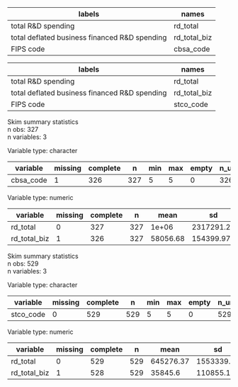 

|                    labels                     |    names     |
|-----------------------------------------------|--------------|
|              total R&D spending               |   rd_total   |
| total deflated business financed R&D spending | rd_total_biz |
|                   FIPS code                   |  cbsa_code   |


|                    labels                     |    names     |
|-----------------------------------------------|--------------|
|              total R&D spending               |   rd_total   |
| total deflated business financed R&D spending | rd_total_biz |
|                   FIPS code                   |  stco_code   |
Skim summary statistics  
 n obs: 327    
 n variables: 3    

Variable type: character

| variable  | missing | complete |  n  | min | max | empty | n_unique |
|-----------|---------|----------|-----|-----|-----|-------|----------|
| cbsa_code |    1    |   326    | 327 |  5  |  5  |   0   |   326    |

Variable type: numeric

|   variable   | missing | complete |  n  |   mean   |     sd     |   p0   |   p25   |    p50    |    p75     |    p100    |
|--------------|---------|----------|-----|----------|------------|--------|---------|-----------|------------|------------|
|   rd_total   |    0    |   327    | 327 |  1e+06   | 2317291.21 | 193.06 | 13903.2 | 109654.93 | 1065054.12 |  1.9e+07   |
| rd_total_biz |    1    |   326    | 327 | 58056.68 | 154399.97  |   0    | 177.37  |  3450.25  |  46371.95  | 1366653.64 |
Skim summary statistics  
 n obs: 529    
 n variables: 3    

Variable type: character

| variable  | missing | complete |  n  | min | max | empty | n_unique |
|-----------|---------|----------|-----|-----|-----|-------|----------|
| stco_code |    0    |   529    | 529 |  5  |  5  |   0   |   529    |

Variable type: numeric

|   variable   | missing | complete |  n  |   mean    |     sd     |   p0   |   p25   |   p50    |    p75    |    p100    |
|--------------|---------|----------|-----|-----------|------------|--------|---------|----------|-----------|------------|
|   rd_total   |    0    |   529    | 529 | 645276.37 | 1553339.29 | 193.06 | 9694.44 | 46811.93 | 528703.78 |  1.3e+07   |
| rd_total_biz |    1    |   528    | 529 |  35845.6  | 110855.18  |   0    |   42    | 1372.45  | 23173.47  | 1355391.92 |
